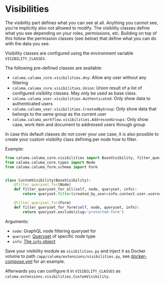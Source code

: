 # Visibilities

The visibility part defines what you can see at all. Anything you cannot see, you're implicitly also not allowed to modify. The visibility classes define what you see depending on your roles, permissions, etc. Building on top of this follow the permission classes (see below) that define what you can do with the data you see.

Visibility classes are configured using the environment variable `VISIBILITY_CLASSES`.

The following pre-defined classes are available:

* `caluma.caluma_core.visibilities.Any`: Allow any user without any filtering
* `caluma.caluma_core.visibilities.Union`: Union result of a list of configured visibility classes. May only be used as base class.
* `caluma.caluma_user.visibilities.Authenticated`: Only show data to authenticated users
* `caluma.caluma_user.visibilities.CreatedByGroup`: Only show data that belongs to the same group as the current user
* `caluma.caluma_workflow.visibilities.AddressedGroups`: Only show case, work item and document to addressed users through group

In case this default classes do not cover your use case, it is also possible to create your custom visibility class defining per node how to filter.

Example:

```python
from caluma.caluma_core.visibilities import BaseVisibility, filter_queryset_for
from caluma.caluma_core.types import Node
from caluma.caluma_form.schema import Form


class CustomVisibility(BaseVisibility):
    @filter_queryset_for(Node)
    def filter_queryset_for_all(self, node, queryset, info):
        return queryset.filter(created_by_user=info.context.user.username)

    @filter_queryset_for(Form)
    def filter_queryset_for_form(self, node, queryset, info):
        return queryset.exclude(slug='protected-form')
```

Arguments:

* `node`: GraphQL node filtering queryset for
* `queryset`: [Queryset](https://docs.djangoproject.com/en/2.1/ref/models/querysets/) of specific node type
* `info`: [The `info` object](../docs/interfaces.md#the-info-object)

Save your visibility module as `visibilities.py` and inject it as Docker volume to path `/app/caluma/extensions/visibilities.py`, see [docker-compose.yml](https://github.com/projectcaluma/caluma/blob/main/docker-compose.yml) for an example.

Afterwards you can configure it in `VISIBILITY_CLASSES` as `caluma.extensions.visibilities.CustomVisibility`.
